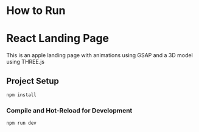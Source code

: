 # How to Run

# React Landing Page

This is an apple landing page with animations using GSAP and a 3D model using THREE.js

## Project Setup

```sh
npm install
```

### Compile and Hot-Reload for Development

```sh
npm run dev
```

